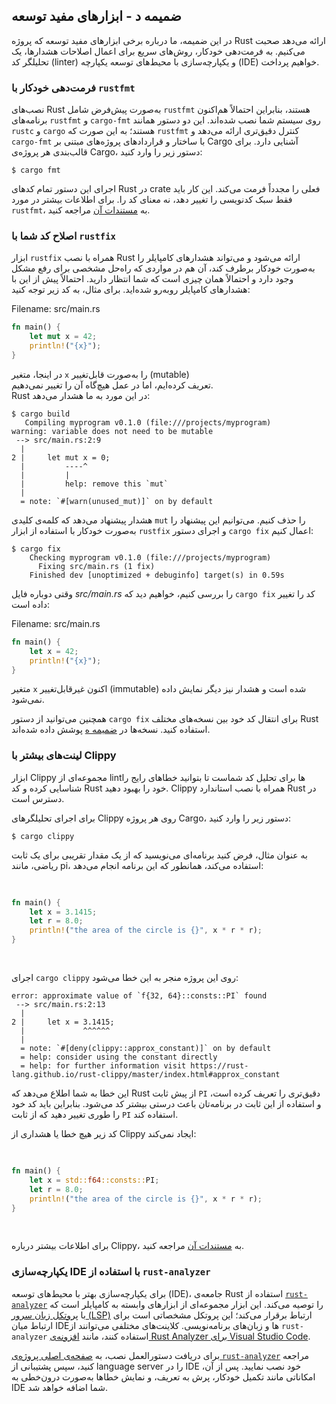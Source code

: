 ## ضمیمه د - ابزارهای مفید توسعه

در این ضمیمه، ما درباره برخی ابزارهای مفید توسعه که پروژه Rust ارائه می‌دهد صحبت می‌کنیم. به فرمت‌دهی خودکار، روش‌های سریع برای اعمال اصلاحات هشدارها، یک تحلیلگر کد (linter) و یکپارچه‌سازی با محیط‌های توسعه یکپارچه (IDE) خواهیم پرداخت.

### فرمت‌دهی خودکار با `rustfmt`

نصب‌های Rust به‌صورت پیش‌فرض شامل `rustfmt`
هستند، بنابراین احتمالاً هم‌اکنون برنامه‌های
`rustfmt` و `cargo-fmt` روی سیستم شما
نصب شده‌اند. این دو دستور همانند `rustc` و `cargo`
هستند؛ به این صورت که `rustfmt` کنترل دقیق‌تری
ارائه می‌دهد و `cargo-fmt` با ساختار و قراردادهای
پروژه‌های مبتنی بر Cargo آشنایی دارد. برای قالب‌بندی
هر پروژه‌ی Cargo، دستور زیر را وارد کنید:

```console
$ cargo fmt
```

اجرای این دستور تمام کدهای Rust در crate فعلی را مجدداً فرمت می‌کند. این کار باید فقط سبک کدنویسی را تغییر دهد، نه معنای کد را. برای اطلاعات بیشتر در مورد `rustfmt`، به [مستندات آن][rustfmt] مراجعه کنید.

[rustfmt]: https://github.com/rust-lang/rustfmt

### اصلاح کد شما با `rustfix`

ابزار `rustfix` همراه با نصب Rust ارائه می‌شود و
می‌تواند هشدارهای کامپایلر را به‌صورت خودکار
برطرف کند، آن هم در مواردی که راه‌حل مشخصی
برای رفع مشکل وجود دارد و احتمالاً همان چیزی است
که شما انتظار دارید. احتمالاً پیش از این با
هشدارهای کامپایلر روبه‌رو شده‌اید. برای مثال،
به کد زیر توجه کنید:

<span class="filename">Filename: src/main.rs</span>

```rust
fn main() {
    let mut x = 42;
    println!("{x}");
}
```

در اینجا، متغیر `x` را به‌صورت قابل‌تغییر (mutable)  
تعریف کرده‌ایم، اما در عمل هیچ‌گاه آن را تغییر نمی‌دهیم.  
Rust در این مورد به ما هشدار می‌دهد:

```console
$ cargo build
   Compiling myprogram v0.1.0 (file:///projects/myprogram)
warning: variable does not need to be mutable
 --> src/main.rs:2:9
  |
2 |     let mut x = 0;
  |         ----^
  |         |
  |         help: remove this `mut`
  |
  = note: `#[warn(unused_mut)]` on by default
```

هشدار پیشنهاد می‌دهد که کلمه‌ی کلیدی `mut`
را حذف کنیم. می‌توانیم این پیشنهاد را به‌صورت
خودکار با استفاده از ابزار `rustfix` و اجرای دستور
`cargo fix` اعمال کنیم:

```console
$ cargo fix
    Checking myprogram v0.1.0 (file:///projects/myprogram)
      Fixing src/main.rs (1 fix)
    Finished dev [unoptimized + debuginfo] target(s) in 0.59s
```

وقتی دوباره فایل _src/main.rs_ را بررسی کنیم، خواهیم دید که `cargo fix` کد را تغییر داده است:

<span class="filename">Filename: src/main.rs</span>

```rust
fn main() {
    let x = 42;
    println!("{x}");
}
```

متغیر `x` اکنون غیرقابل‌تغییر (immutable) شده است
و هشدار نیز دیگر نمایش داده نمی‌شود.

همچنین می‌توانید از دستور `cargo fix` برای انتقال کد خود بین نسخه‌های مختلف Rust استفاده کنید. نسخه‌ها در [ضمیمه ه][editions] پوشش داده شده‌اند.

### لینت‌های بیشتر با Clippy

ابزار Clippy مجموعه‌ای از lintها برای تحلیل کد شماست
تا بتوانید خطاهای رایج را شناسایی کرده و کد Rust خود
را بهبود دهید. Clippy همراه با نصب استاندارد Rust
در دسترس است.

برای اجرای تحلیلگرهای Clippy روی هر پروژه Cargo، دستور زیر را وارد کنید:

```console
$ cargo clippy
```

به عنوان مثال، فرض کنید برنامه‌ای می‌نویسید که از یک مقدار تقریبی برای یک ثابت ریاضی، مانند pi، استفاده می‌کند، همانطور که این برنامه انجام می‌دهد:

<Listing file-name="src/main.rs">

```rust
fn main() {
    let x = 3.1415;
    let r = 8.0;
    println!("the area of the circle is {}", x * r * r);
}
```

</Listing>

اجرای `cargo clippy` روی این پروژه منجر به این خطا می‌شود:

```text
error: approximate value of `f{32, 64}::consts::PI` found
 --> src/main.rs:2:13
  |
2 |     let x = 3.1415;
  |             ^^^^^^
  |
  = note: `#[deny(clippy::approx_constant)]` on by default
  = help: consider using the constant directly
  = help: for further information visit https://rust-lang.github.io/rust-clippy/master/index.html#approx_constant
```

این خطا به شما اطلاع می‌دهد که Rust از پیش
ثابت `PI` دقیق‌تری را تعریف کرده است، و استفاده از
این ثابت در برنامه‌تان باعث درستی بیشتر کد می‌شود.
بنابراین باید کد خود را طوری تغییر دهید که از
ثابت `PI` استفاده کند.

کد زیر هیچ خطا یا هشداری از Clippy ایجاد نمی‌کند:

<Listing file-name="src/main.rs">

```rust
fn main() {
    let x = std::f64::consts::PI;
    let r = 8.0;
    println!("the area of the circle is {}", x * r * r);
}
```

</Listing>

برای اطلاعات بیشتر درباره Clippy، به [مستندات آن][clippy] مراجعه کنید.

### یکپارچه‌سازی IDE با استفاده از `rust-analyzer`

برای یکپارچه‌سازی بهتر با محیط‌های توسعه (IDE)،
جامعه‌ی Rust استفاده از [`rust-analyzer`][rust-analyzer]
را توصیه می‌کند. این ابزار مجموعه‌ای از ابزارهای
وابسته به کامپایلر است که با [پروتکل زبان سرور (LSP)][lsp]
ارتباط برقرار می‌کند؛ این پروتکل مشخصاتی است برای
ارتباط میان IDEها و زبان‌های برنامه‌نویسی.
کلاینت‌های مختلفی می‌توانند از `rust-analyzer`
استفاده کنند، مانند [افزونه‌ی Rust Analyzer برای
Visual Studio Code][vscode].

برای دریافت دستورالعمل نصب، به [صفحه‌ی اصلی
پروژه‌ی `rust-analyzer`][rust-analyzer] مراجعه کنید،
سپس پشتیبانی از language server را در IDE خود نصب نمایید.
پس از آن، امکاناتی مانند تکمیل خودکار، پرش به تعریف،
و نمایش خطاها به‌صورت درون‌خطی به IDE شما اضافه خواهد شد.

[rustfmt]: https://github.com/rust-lang/rustfmt
[editions]: appendix-05-editions.md
[clippy]: https://github.com/rust-lang/rust-clippy
[rust-analyzer]: https://rust-analyzer.github.io
[lsp]: http://langserver.org/
[vscode]: https://marketplace.visualstudio.com/items?itemName=rust-lang.rust-analyzer
